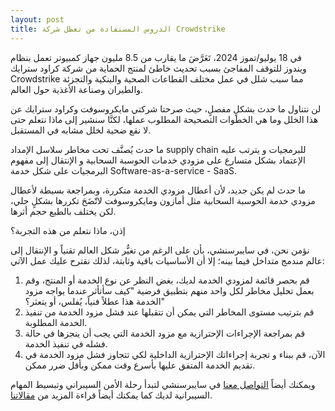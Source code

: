 ```yaml
---
layout: post
title: الدروس المستفادة من تعطل شركة Crowdstrike
---
```


في 18 يوليو/تموز 2024، تَعَرَّضَ ما يقارب من 8.5 مليون جهاز كمبيوتر تعمل بنظام ويندوز للتوقف المفاجئ بسبب تحديث خاطئ لمنتج الحماية من شركة كراود سترايك Crowdstrike مما سبب شلل في عمل مختلف القطاعات الصحية والبنكية والتجزئة والطيران وصناعة الأغذية حول العالم.

لن نتناول ما حدث بشكلٍ مفصلٍ، حيث صرحتا شركتي مايكروسوفت وكراود سترايك عن هذا الخلل وما هي الخطوات التصحيحة المطلوب عملها، لكنَّا سنشير إلى ماذا نتعلم حتى لا نقع ضحية لخلل مشابه في المستقبل.

ما حدث يُصنَّف تحت مخاطر سلاسل الإمداد supply chain للبرمجيات و يترتب عليه الإعتماد بشكل متسارع على مزودي خدمات الحوسبة السحابية و الإنتقال إلى مفهوم البرمجيات على شكل خدمة Software-as-a-service - SaaS.

ما حدث لم يكن جديد، لأن أعطال مزودي الخدمة متكررة، وبمراجعة بسيطة لأعطال مزودي خدمة الحوسبة السحابية مثل أمازون ومايكروسوفت لاتّضَحَ تكررها بشكلٍ جلي، لكن يختلف بالطبع حجم أثرها.

إذن، ماذا نتعلم من هذه التجربة؟

نؤمن نحن، في سايبرسنشي، بأن على الرغم من تغيُّر شكل العالم تقنياً و الإنتقال إلى عالم مندمج متداخل فيما بينه؛ إلا أن الأساسيات باقية وثابتة، لذلك نقترح عليك عمل الآتي:
1. قم بحصر قائمة لمزودي الخدمة لديك، بغض النظر عن نوع الخدمة أو المنتج، وقم بعمل تحليل مخاطر لكل واحد منهم بتطبيق فرضية "كيف سأتأثر عندما يواجه مزود الخدمة هذا عطلاً فنياً، يُفلس، أو يتعثر؟"
2. قم بترتيب مستوى المخاطر التي يمكن أن تتقبلها عند فشل مزود الخدمة من تنفيذ الخدمة المطلوبة.
3. قم بمراجعة الإجراءات الإحترازية مع مزود الخدمة التي يجب أن ينجزها في حالة فشله في تنفيذ الخدمة.
4. الآن، قم ببناء و تجربة إجراءاتك الإحترازية الداخلية لكي تتجاوز فشل مزود الخدمة في تقديم الخدمة المتفق عليها بأسرع وقت ممكن وبأقل ضرر ممكن.

ويمكنك أيضاً [التواصل معنا](https://www.cybersenshi.com/pages/contact/) في سايبرسنشي لتبدأ رحلة الأمن السيبراني وتبسيط المهام السيبرانية لديك كما يمكنك أيضاً قراءة المزيد من [مقالاتنا](https://blog.cybersenshi.com/).
